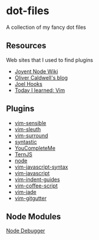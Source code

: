 dot-files
=========

A collection of my fancy dot files

Resources
---------
Web sites that I used to find plugins

* [Joyent Node Wiki](https://github.com/joyent/node/wiki/Vim-Plugins)
* [Oliver Caldwell's blog](http://oli.me.uk/2013/06/29/equipping-vim-for-javascript/)
* [Joel Hooks](http://joelhooks.com/blog/2013/04/23/5-essential-vim-plugins/)
* [Today I learned: Vim](http://tilvim.com/2013/08/21/js-autocomplete.html)

Plugins
-------
* [vim-sensible](https://github.com/tpope/vim-sensible.git)
* [vim-sleuth](https://github.com/tpope/vim-sleuth.git)
* [vim-surround](https://github.com/tpope/vim-surround.git)
* [syntastic](https://github.com/scrooloose/syntastic.git)
* [YouCompleteMe](https://github.com/Valloric/YouCompleteMe.git)
* [TernJS](https://github.com/marijnh/tern_for_vim.git)
* [node](https://github.com/moll/vim-node.git)
* [vim-javascript-syntax](https://github.com/jelera/vim-javascript-syntax.git)
* [vim-javascript](https://github.com/pangloss/vim-javascript.git)
* [vim-indent-guides](https://github.com/nathanaelkane/vim-indent-guides.git)
* [vim-coffee-script](https://github.com/tpope/vim-coffee-script.git)
* [vim-jade](https://github.com/digitaltoad/vim-jade.git)
* [vim-gitgutter](https://github.com/airblade/vim-gitgutter.git)


Node Modules
------------
[Node Debugger](https://github.com/sidorares/node-vim-debugger)
